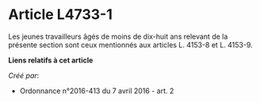# Article L4733-1

Les jeunes travailleurs âgés de moins de dix-huit ans relevant de la présente section sont ceux mentionnés aux articles L.
4153-8 et L. 4153-9.

**Liens relatifs à cet article**

_Créé par_:

  - Ordonnance n°2016-413 du 7 avril 2016 - art. 2
